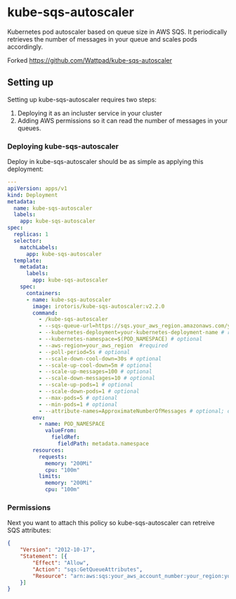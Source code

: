 # kube-sqs-autoscaler

Kubernetes pod autoscaler based on queue size in AWS SQS. It periodically retrieves the number of messages in your queue and scales pods accordingly.

Forked https://github.com/Wattpad/kube-sqs-autoscaler

## Setting up

Setting up kube-sqs-autoscaler requires two steps:

1) Deploying it as an incluster service in your cluster
2) Adding AWS permissions so it can read the number of messages in your queues.

### Deploying kube-sqs-autoscaler

Deploy in kube-sqs-autoscaler should be as simple as applying this deployment:

```yaml
---
apiVersion: apps/v1
kind: Deployment
metadata:
  name: kube-sqs-autoscaler
  labels:
    app: kube-sqs-autoscaler
spec:
  replicas: 1
  selector:
    matchLabels:
      app: kube-sqs-autoscaler
  template:
    metadata:
      labels:
        app: kube-sqs-autoscaler
    spec:
      containers:
      - name: kube-sqs-autoscaler
        image: irotoris/kube-sqs-autoscaler:v2.2.0
        command:
          - /kube-sqs-autoscaler
          - --sqs-queue-url=https://sqs.your_aws_region.amazonaws.com/your_aws_account_number/your_queue_name  # required
          - --kubernetes-deployment=your-kubernetes-deployment-name # required
          - --kubernetes-namespace=$(POD_NAMESPACE) # optional
          - --aws-region=your_aws_region  #required
          - --poll-period=5s # optional
          - --scale-down-cool-down=30s # optional
          - --scale-up-cool-down=5m # optional
          - --scale-up-messages=100 # optional
          - --scale-down-messages=10 # optional
          - --scale-up-pods=1 # optional
          - --scale-down-pods=1 # optional
          - --max-pods=5 # optional
          - --min-pods=1 # optional
          - --attribute-names=ApproximateNumberOfMessages # optional; defaults to ApproximateNumberOfMessages,ApproximateNumberOfMessagesDelayed,ApproximateNumberOfMessagesNotVisible
        env:
          - name: POD_NAMESPACE
            valueFrom:
              fieldRef:
                fieldPath: metadata.namespace
        resources:
          requests:
            memory: "200Mi"
            cpu: "100m"
          limits:
            memory: "200Mi"
            cpu: "100m"
```

### Permissions

Next you want to attach this policy so kube-sqs-autoscaler can retreive SQS attributes:

```json
{
    "Version": "2012-10-17",
    "Statement": [{
        "Effect": "Allow",
        "Action": "sqs:GetQueueAttributes",
        "Resource": "arn:aws:sqs:your_aws_account_number:your_region:your_sqs_queue"
    }]
}
```
